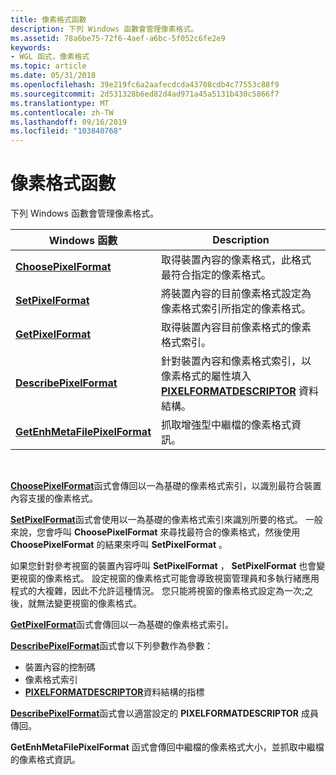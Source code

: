```yaml
---
title: 像素格式函數
description: 下列 Windows 函數會管理像素格式。
ms.assetid: 78a6be75-72f6-4aef-a6bc-5f052c6fe2e9
keywords:
- WGL 函式，像素格式
ms.topic: article
ms.date: 05/31/2018
ms.openlocfilehash: 39e219fc6a2aafecdcda43708cdb4c77553c88f9
ms.sourcegitcommit: 2d531328b6ed82d4ad971a45a5131b430c5866f7
ms.translationtype: MT
ms.contentlocale: zh-TW
ms.lasthandoff: 09/16/2019
ms.locfileid: "103840768"
---
```

# <a name="pixel-format-functions"></a>像素格式函數

下列 Windows 函數會管理像素格式。



| Windows 函數                                               | Description                                                                                                                                                           |
|----------------------------------------------------------------|-----------------------------------------------------------------------------------------------------------------------------------------------------------------------|
| [**ChoosePixelFormat**](/windows/desktop/api/wingdi/nf-wingdi-choosepixelformat)                 | 取得裝置內容的像素格式，此格式最符合指定的像素格式。                                                                      |
| [**SetPixelFormat**](/windows/desktop/api/wingdi/nf-wingdi-setpixelformat)                       | 將裝置內容的目前像素格式設定為像素格式索引所指定的像素格式。                                                                   |
| [**GetPixelFormat**](/windows/desktop/api/wingdi/nf-wingdi-getpixelformat)                       | 取得裝置內容目前像素格式的像素格式索引。                                                                                            |
| [**DescribePixelFormat**](/windows/desktop/api/wingdi/nf-wingdi-describepixelformat)             | 針對裝置內容和像素格式索引，以像素格式的屬性填入 [**PIXELFORMATDESCRIPTOR**](/windows/win32/api/wingdi/ns-wingdi-pixelformatdescriptor) 資料結構。 |
| [**GetEnhMetaFilePixelFormat**](/windows/desktop/api/wingdi/nf-wingdi-getenhmetafilepixelformat) | 抓取增強型中繼檔的像素格式資訊。                                                                                                          |



 

[**ChoosePixelFormat**](/windows/desktop/api/wingdi/nf-wingdi-choosepixelformat)函式會傳回以一為基礎的像素格式索引，以識別最符合裝置內容支援的像素格式。

[**SetPixelFormat**](/windows/desktop/api/wingdi/nf-wingdi-setpixelformat)函式會使用以一為基礎的像素格式索引來識別所要的格式。 一般來說，您會呼叫 **ChoosePixelFormat** 來尋找最符合的像素格式，然後使用 **ChoosePixelFormat** 的結果來呼叫 **SetPixelFormat** 。

如果您針對參考視窗的裝置內容呼叫 **SetPixelFormat** ， **SetPixelFormat** 也會變更視窗的像素格式。 設定視窗的像素格式可能會導致視窗管理員和多執行緒應用程式的大複雜，因此不允許這種情況。 您只能將視窗的像素格式設定為一次;之後，就無法變更視窗的像素格式。

[**GetPixelFormat**](/windows/desktop/api/wingdi/nf-wingdi-getpixelformat)函式會傳回以一為基礎的像素格式索引。

[**DescribePixelFormat**](/windows/desktop/api/wingdi/nf-wingdi-describepixelformat)函式會以下列參數作為參數：

-   裝置內容的控制碼
-   像素格式索引
-   [**PIXELFORMATDESCRIPTOR**](/windows/win32/api/wingdi/ns-wingdi-pixelformatdescriptor)資料結構的指標

[**DescribePixelFormat**](/windows/desktop/api/wingdi/nf-wingdi-describepixelformat)函式會以適當設定的 **PIXELFORMATDESCRIPTOR** 成員傳回。

**GetEnhMetaFilePixelFormat** 函式會傳回中繼檔的像素格式大小，並抓取中繼檔的像素格式資訊。

 

 




